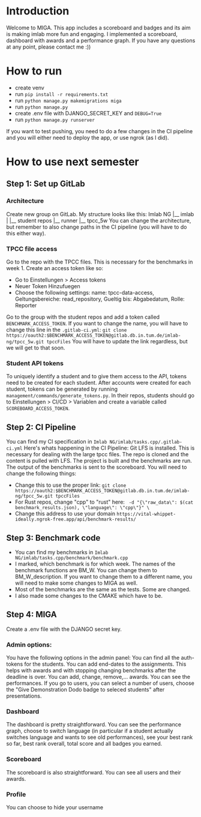 # Introduction
Welcome to MIGA.
This app includes a scoreboard and badges and its aim is making imlab more fun and engaging.
I implemented a scoreboard, dashboard with awards and a performance graph. 
If you have any questions at any point, please contact me :))
# How to run
- create venv
- run `pip install -r requirements.txt`
- run `python manage.py makemigrations miga`
- run `python manage.py`
- create .env file with DJANGO_SECRET_KEY and `DEBUG=True`
- run `python manage.py runserver`

If you want to test pushing, you need to do a few changes in the CI pipeline and you will either need to deploy the app, or use ngrok (as I did).

# How to use next semester
## Step 1: Set up GitLab
### Architecture
Create new group on GitLab.
My structure looks like this: 
    Imlab NG
     |__ imlab
     |    |__ student repos
     |__ runner
     |__ tpcc_5w
You can change the architecture, but remember to also change paths in the CI pipeline (you will have to do this either way).
### TPCC file access
Go to the repo with the TPCC files. This is necessary for the benchmarks in week 1. Create an access token like so: 
- Go to Einstellungen > Access tokens
- Neuer Token Hinzufuegen
- Choose the following settings: name: tpcc-data-access, Geltungsbereiche: read_repository, Gueltig bis: Abgabedatum, Rolle: Reporter

Go to the group with the student repos and add a token called `BENCHMARK_ACCESS_TOKEN`. 
If you want to change the name, you will have to change this line in the `.gitlab-ci.yml`: 
`git clone https://oauth2:$BENCHMARK_ACCESS_TOKEN@gitlab.db.in.tum.de/imlab-ng/tpcc_5w.git tpccFiles`
You will have to update the link regardless, but we will get to that soon. 
### Student API tokens
To uniquely identify a student and to give them access to the API, tokens need to be created for each student. 
After accounts were created for each student, tokens can be generated by running `management/commands/generate_tokens.py`.
In their repos, students should go to Einstellungen > CI/CD > Variablen and create a variable called `SCOREBOARD_ACCESS_TOKEN`.

## Step 2: CI Pipeline
You can find my CI specification in `Imlab NG/imlab/tasks.cpp/.gitlab-ci.yml` 
Here's whats happening in the CI Pipeline: 
Git LFS is installed. This is necessary for dealing with the large tpcc files. The repo is cloned and the content is pulled with LFS. 
The project is built and the benchmarks are run. The output of the benchmarks is sent to the scoreboard.
You will need to change the following things: 
- Change this to use the proper link: `git clone https://oauth2:$BENCHMARK_ACCESS_TOKEN@gitlab.db.in.tum.de/imlab-ng/tpcc_5w.git tpccFiles`
- For Rust repos, change "cpp" to "rust" here: ` -d "{\"raw_data\": $(cat benchmark_results.json), \"language\": \"cpp\"}" \`
- Change this address to use your domain `https://vital-whippet-ideally.ngrok-free.app/api/benchmark-results/`

## Step 3: Benchmark code
- You can find my benchmarks in `Imlab NG/imlab/tasks.cpp/benchmark/benchmark.cpp` 
- I marked, which benchmark is for which week. The names of the benchmark functions are BM_W<number>. You can change them to BM_W<number>_description. If you want to change them to a different name, you will need to make some changes to MIGA as well. 
- Most of the benchmarks are the same as the tests. Some are changed. 
- I also made some changes to the CMAKE which have to be.

## Step 4: MIGA
Create a .env file with the DJANGO secret key. 
### Admin options: 
You have the following options in the admin panel: 
You can find all the auth-tokens for the students.
You can add end-dates to the assignments. This helps with awards and with stopping changing benchmarks after the deadline is over. 
You can add, change, remove,... awards. 
You can see the performances. 
If you go to users, you can select a number of users, choose the "Give Demonstration Dodo badge to seleced students" after presentations. 

### Dashboard
The dashboard is pretty straightforward. You can see the performance graph, choose to switch language (in particular if a student actually switches language and wants to see old performances), see your best rank so far, best rank overall, total score and all badges you earned. 
### Scoreboard
The scoreboard is also straightforward. You can see all users and their awards. 
### Profile
You can choose to hide your username


